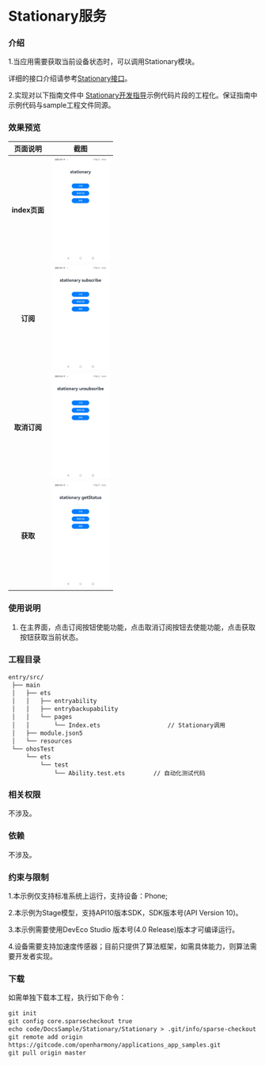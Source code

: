 #  Stationary服务

### 介绍

1.当应用需要获取当前设备状态时，可以调用Stationary模块。

详细的接口介绍请参考[Stationary接口](https://gitcode.com/openharmony/docs/blob/master/zh-cn/application-dev/reference/apis-multimodalawareness-kit/js-apis-stationary.md)。

2.实现对以下指南文件中 [Stationary开发指导](https://gitcode.com/openharmony/docs/blob/master/zh-cn/application-dev/device/stationary/stationary-guidelines.md)示例代码片段的工程化。保证指南中示例代码与sample工程文件同源。

### 效果预览

|    页面说明     |                                          截图                                          |
|:-----------:|:------------------------------------------------------------------------------------:|
| **index页面** | <img src="./screenshots/MultimodalAwareness_01.jpg" width="360" style="zoom:33%;" /> |
|   **订阅**    | <img src="./screenshots/MultimodalAwareness_02.jpg" width="360" style="zoom:33%;" /> |
|  **取消订阅**   | <img src="./screenshots/MultimodalAwareness_03.jpg" width="360" style="zoom:33%;" /> |
|   **获取**    | <img src="./screenshots/MultimodalAwareness_04.jpg" width="360" style="zoom:33%;" /> |


### 使用说明

1. 在主界面，点击订阅按钮使能功能，点击取消订阅按钮去使能功能，点击获取按钮获取当前状态。

### 工程目录

```
entry/src/
 ├── main
 │   ├── ets
 │   │   ├── entryability
 │   │   ├── entrybackupability
 │   │   └── pages
 │   │       └── Index.ets                   // Stationary调用
 │   ├── module.json5
 │   └── resources
 └── ohosTest
     └── ets
         └── test
             └── Ability.test.ets        // 自动化测试代码
```

### 相关权限

不涉及。

### 依赖

不涉及。

### 约束与限制

1.本示例仅支持标准系统上运行，支持设备：Phone;

2.本示例为Stage模型，支持API10版本SDK，SDK版本号(API Version 10)。

3.本示例需要使用DevEco Studio 版本号(4.0 Release)版本才可编译运行。

4.设备需要支持加速度传感器；目前只提供了算法框架，如需具体能力，则算法需要开发者实现。

### 下载

如需单独下载本工程，执行如下命令：

````
git init
git config core.sparsecheckout true
echo code/DocsSample/Stationary/Stationary > .git/info/sparse-checkout
git remote add origin https://gitcode.com/openharmony/applications_app_samples.git
git pull origin master
````